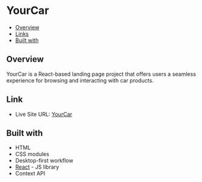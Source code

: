 # YourCar

- [Overview](#overview)
- [Links](#links)
- [Built with](#built-with)

## Overview

YourCar is a React-based landing page project that offers users a seamless experience for browsing and interacting with car products.

## Link

- Live Site URL: [YourCar](https://your-car-website.vercel.app/)

## Built with

- HTML
- CSS modules
- Desktop-first workflow
- [React](https://reactjs.org/) - JS library
- Context API
